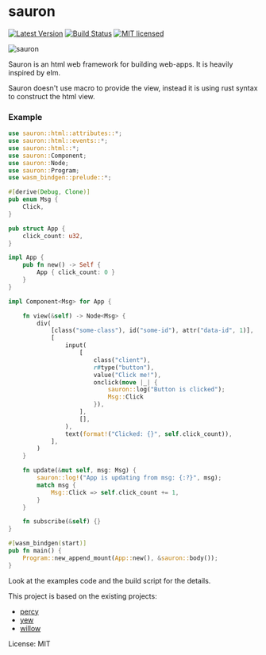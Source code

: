 # sauron


[![Latest Version](https://img.shields.io/crates/v/sauron.svg)](https://crates.io/crates/sauron)
[![Build Status](https://travis-ci.org/ivanceras/sauron.svg?branch=master)](https://travis-ci.org/ivanceras/sauron)
[![MIT licensed](https://img.shields.io/badge/license-MIT-blue.svg)](./LICENSE)


![sauron](https://raw.githubusercontent.com/ivanceras/sauron/master/assets/sauron.jpg)

 Sauron is an html web framework for building web-apps.
 It is heavily inspired by elm.

 Sauron doesn't use macro to provide the view, instead it is using rust syntax to construct the
 html view.

### Example
```rust
use sauron::html::attributes::*;
use sauron::html::events::*;
use sauron::html::*;
use sauron::Component;
use sauron::Node;
use sauron::Program;
use wasm_bindgen::prelude::*;

#[derive(Debug, Clone)]
pub enum Msg {
    Click,
}

pub struct App {
    click_count: u32,
}

impl App {
    pub fn new() -> Self {
        App { click_count: 0 }
    }
}

impl Component<Msg> for App {

    fn view(&self) -> Node<Msg> {
        div(
            [class("some-class"), id("some-id"), attr("data-id", 1)],
            [
                input(
                    [
                        class("client"),
                        r#type("button"),
                        value("Click me!"),
                        onclick(move |_| {
                            sauron::log("Button is clicked");
                            Msg::Click
                        }),
                    ],
                    [],
                ),
                text(format!("Clicked: {}", self.click_count)),
            ],
        )
    }

    fn update(&mut self, msg: Msg) {
        sauron::log!("App is updating from msg: {:?}", msg);
        match msg {
            Msg::Click => self.click_count += 1,
        }
    }

    fn subscribe(&self) {}
}

#[wasm_bindgen(start)]
pub fn main() {
    Program::new_append_mount(App::new(), &sauron::body());
}
```
Look at the examples code and the build script for the details.

This project is based on the existing projects:
 - [percy](https://github.com/chinedufn/percy)
 - [yew](https://github.com/DenisKolodin/yew)
 - [willow](https://github.com/sindreij/willow)



License: MIT
